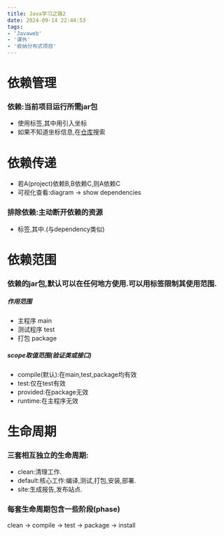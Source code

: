 ```yaml
---
title: Java学习之路2
date: 2024-09-14 22:44:53
tags:
- 'Javaweb'
- '课外'
- '收纳分布式项目'
---
```

# 依赖管理
### 依赖:当前项目运行所需jar包
 - 使用<dependencies>标签,其中用<dependency>引入坐标
 - 如果不知道坐标信息,在[仓库](https://mvnrepository.com/)搜索

# 依赖传递
 - 若A(project)依赖B,B依赖C,则A依赖C
 - 可视化查看:diagram -> show dependencies
### 排除依赖:主动断开依赖的资源
 - 标签<exclusions>,其中<exclusion>.(与dependency类似)

# 依赖范围
### 依赖的jar包,默认可以在任何地方使用.可以用<scope>标签限制其使用范围.
##### 作用范围
  - 主程序 main
  - 测试程序 test
  - 打包 package
##### scope取值范围(验证类或接口)
- compile(默认):在main,test,package均有效
- test:仅在test有效
- provided:在package无效
- runtime:在主程序无效 

# 生命周期
### 三套相互独立的生命周期:
- clean:清理工作.
- default:核心工作:编译,测试,打包,安装,部署.
- site:生成报告,发布站点.

### 每套生命周期包含一些阶段(phase)
clean -> compile -> test -> package -> install
